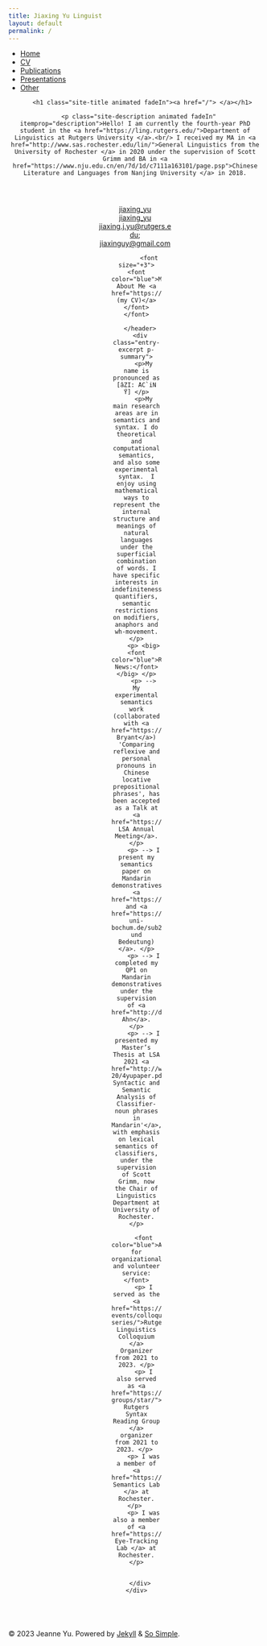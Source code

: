 ```yaml
---
title: Jiaxing Yu Linguist
layout: default
permalink: /
---
```


<!--
    So Simple Jekyll Theme 3.2.0
    Copyright 2013-2019 Michael Rose - mademistakes.com | @mmistakes
    Free for personal and commercial use under the MIT license
    https://github.com/mmistakes/so-simple-theme/blob/master/LICENSE
-->


  <div class="navigation-wrapper">
    <a href="#menu-toggle" id="menu-toggle"> </a>
    <nav id="primary-nav" class="site-nav animated drop">
      <ul><li><a href="/">Home</a></li><li><a href="/cv">CV</a></li><li><a href="/publications">Publications</a></li><li><a href="/presentations">Presentations</a></li><li><a href="/other">Other</a></li></ul>
    </nav>
  </div><!-- /.navigation-wrapper -->


   <header class="masthead">
  <div class="wrap">
    
    
    
      
        <h1 class="site-title animated fadeIn"><a href="/"> </a></h1>
      
      <p class="site-description animated fadeIn" itemprop="description">Hello! I am currently the fourth-year PhD student in the <a href="https://ling.rutgers.edu/">Department of Linguistics at Rutgers University </a>.<br/> I received my MA in <a href="http://www.sas.rochester.edu/lin/">General Linguistics from the University of Rochester </a> in 2020 under the supervision of Scott Grimm and BA in <a href="https://www.nju.edu.cn/en/7d/1d/c7111a163101/page.psp">Chinese Literature and Languages from Nanjing University </a> in 2018.
 </p>
    
  </div>
</header><!-- /.masthead -->

<style>
p.site-description.animated.fadeIn {
    font-size: 15px;
    font-style: normal;
    font-family: 'Source Sans Pro', sans-serif;
    text-align: justify;
    max-width: 800px;
    margin: auto;
}
</style> 



   <main id="main" class="main-content" aria-label="Content">
  <article>
    

   <div class="page-wrapper">
      <header class="page-header">
        
  
  <h1 id="page-title" class="page-title"></h1>
        
  </header>
      <div class="page-content">
        


<div class="entries-list">
  <div class="entry-image-container">
    <img class="entry-image u-photo" src="/YU23.jpeg" alt="">
    <div class="entry-contact">
      <div class="twitter">
        <div>
          <i class="fa fa-fw fa-googlescholar" aria-hidden="true"></i>
          <a href="https://scholar.google.com/citations?hl=en&user=FMaESuYAAAAJ">jiaxing_yu</a>
        <div>
          <i class="fab fa-fw fa-twitter" aria-hidden="true"></i>
          <a href="https://twitter.com/jiaxing_yu">jiaxing_yu</a>
        </div>
          <i class="fa fa-fw fa-envelope" aria-hidden="true"></i>
          <a href="mailto: jiaxing.j.yu@rutgers.edu">jiaxing.j.yu@rutgers.edu</a>; <a href="mailto: jiaxinguy@gmail.com">jiaxinguy@gmail.com</a>
      </div>
    </div>
  </div>
  <article class="entry h-entry">
    <div class="article-content">
      <header class="entry-header">
        
           <font size="+3"> <font color="blue">More About Me <a href="https://jiaxingjeanneyu.github.io/cv/">(my CV)</a></font></font>
        
      </header>
      <div class="entry-excerpt p-summary">
        <p>My name is pronounced as [âZI: ̄AC`iN  ́Y] </p>
        <p>My main research areas are in semantics and syntax. I do theoretical and computational semantics, and also some experimental syntax.  I enjoy using mathematical ways to represent the internal structure and meanings of natural languages under the superficial combination of words. I have specific interests in indefiniteness, quantifiers, semantic restrictions on modifiers, anaphors and wh-movement. </p>
        <p> <big> <font color="blue">Recent News:</font> </big> </p>
        <p> --> My experimental semantics work (collaborated with <a href="https://sites.google.com/view/shannonbryant">Shannon Bryant</a>) 'Comparing reflexive and personal pronouns in Chinese locative prepositional phrases', has been accepted as a Talk at <a href="https://virtual.oxfordabstracts.com/#/event/public/4438/information">2024 LSA Annual Meeting</a>. </p>
        <p> --> I present my semantics paper on Mandarin demonstratives <a href="https://2023.esslli.eu/">@ESSLLI2023</a> and <a href="https://www.ruhr-uni-bochum.de/sub28/index.html.en">@SuB28(Sinn und Bedeutung)</a>. </p>
        <p> --> I completed my QP1 on Mandarin demonstratives under the supervision of <a href="http://dorothyahn.com">Dorothy Ahn</a>.  </p>
        <p> --> I presented my Master’s Thesis at LSA 2021 <a href="http://www.sas.rochester.edu/cls/assets/pdf/working/fall-20/4yupaper.pdf">'The Syntactic and Semantic Analysis of Classifier-noun phrases in Mandarin'</a>, with emphasis on lexical semantics of classifiers, under the supervision of Scott Grimm, now the Chair of Linguistics Department at University of Rochester. </p>
        
        <font color="blue">As for organizational and volunteer service:</font>
        <p> I served as the <a href="https://sites.rutgers.edu/lgsa/news-events/colloquium-series/">Rutgers Linguistics Colloquium </a> Organizer from 2021 to 2023. </p>
        <p> I also served as <a href="https://sites.rutgers.edu/lgsa/reading-groups/star/"> Rutgers Syntax Reading Group </a> organizer from 2021 to 2023. </p> 
        <p> I was a member of <a href="https://quantitativesemanticslab.github.io/people">Quantitative Semantics Lab </a> at Rochester. </p> 
        <p> I was also a member of <a href="https://sites.google.com/view/runnerlab">Runner's Eye-Tracking Lab </a> at Rochester. </p>


      </div>
    </div>
  </article>
</div>

<style>
.layout--home .page-wrapper {
  max-width: 1000px;
}
.site-title {
  font-size: 45px;
  font-style: italic;
  font-weight: 600;
}
.entries-list {
  text-align: center;
}
.entry-image-container {
  width: 30%;
  display: inline-block;
}
.entries-list .entry {
  text-align: justify;
  vertical-align: top;
  display: inline-block;
  width: 69%;
}
.article-content {
  margin-left: 5%;
}
.entries-list .entry-title {
  font-size: 30px;
  font-family: 'Source Sans Pro', sans-serif;
  font-weight: 600;
}
</style>


        
  </div>
  </div>
  </article>
</main>


  <footer id="footer" class="site-footer">
  <!-- start custom footer snippets -->

<!-- end custom footer snippets -->
<div class="copyright">
    
  <p>&copy; 2023 Jeanne Yu. Powered by <a href="https://jekyllrb.com" rel="nofollow">Jekyll</a> &amp; <a href="https://github.com/mmistakes/so-simple-theme" rel="nofollow">So Simple</a>.</p>
    
  </div>
</footer>

  <script src="https://code.jquery.com/jquery-3.3.1.min.js" integrity="sha256-FgpCb/KJQlLNfOu91ta32o/NMZxltwRo8QtmkMRdAu8=" crossorigin="anonymous"></script>
  <script src="/assets/js/main.min.js"></script>
  <script src="https://use.fontawesome.com/releases/v5.0.12/js/all.js"></script>








   
  <!-- start custom footer snippets -->

<!-- end custom footer snippets -->



 